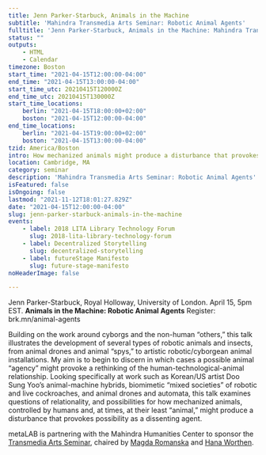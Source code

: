 ```yaml
---
title: Jenn Parker-Starbuck, Animals in the Machine
subtitle: 'Mahindra Transmedia Arts Seminar: Robotic Animal Agents'
fulltitle: 'Jenn Parker-Starbuck, Animals in the Machine: Mahindra Transmedia Arts Seminar: Robotic Animal Agents'
status: ""
outputs:
    - HTML
    - Calendar
timezone: Boston
start_time: "2021-04-15T12:00:00-04:00"
end_time: "2021-04-15T13:00:00-04:00"
start_time_utc: 20210415T120000Z
end_time_utc: 20210415T130000Z
start_time_locations:
    berlin: "2021-04-15T18:00:00+02:00"
    boston: "2021-04-15T12:00:00-04:00"
end_time_locations:
    berlin: "2021-04-15T19:00:00+02:00"
    boston: "2021-04-15T13:00:00-04:00"
tzid: America/Boston
intro: How mechanized animals might produce a disturbance that provokes possibility.
location: Cambridge, MA
category: seminar
description: 'Mahindra Transmedia Arts Seminar: Robotic Animal Agents'
isFeatured: false
isOngoing: false
lastmod: "2021-11-12T18:01:27.829Z"
date: "2021-04-15T12:00:00-04:00"
slug: jenn-parker-starbuck-animals-in-the-machine
events:
    - label: 2018 LITA Library Technology Forum
      slug: 2018-lita-library-technology-forum
    - label: Decentralized Storytelling
      slug: decentralized-storytelling
    - label: futureStage Manifesto
      slug: future-stage-manifesto
noHeaderImage: false

---
```

Jenn Parker-Starbuck, Royal Holloway, University of London. April 15, 5pm EST.
**Animals in the Machine: Robotic Animal Agents**
Register:  brk.mn/animal-agents

Building on the work around cyborgs and the non-human “others,” this talk illustrates the development of several types of robotic animals and insects, from animal drones and animal “spys,” to artistic robotic/cyborgean animal installations. My aim is to begin to discern in which cases a possible animal “agency” might provoke a rethinking of the human-technological-animal relationship. Looking specifically at work such as Korean/US artist Doo Sung Yoo’s animal-machine hybrids, biomimetic “mixed societies” of robotic and live cockroaches, and animal drones and automata, this talk examines questions of relationality, and possibilities for how mechanized animals, controlled by humans and, at times, at their least “animal,” might produce a disturbance that provokes possibility as a dissenting agent.

metaLAB is partnering with the Mahindra Humanities Center to sponsor the [Transmedia Arts Seminar](https://mahindrahumanities.fas.harvard.edu/transmedia-arts), chaired by [Magda Romanska](https://mahindrahumanities.fas.harvard.edu/people/magda-romanska) and [Hana Worthen](https://mahindrahumanities.fas.harvard.edu/people/hana-worthen).